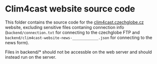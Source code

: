 # Clim4cast website source code

This folder contains the source code for the [clim4cast.czechglobe.cz](clim4cast.czechglobe.cz) website, excluding sensitive files contaning connection info (`backend/connection.txt` for connecting to the czechglobe FTP and `backend/clim4cast-website-news-____________.json` for connecting to the news form).

Files in backend/* should not be accessble on the web server and should instead run on the server.